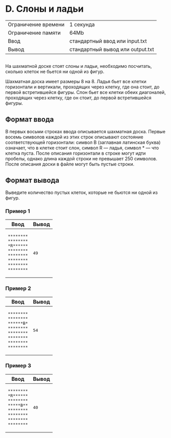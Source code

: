 <div class="problem-statement">
   <div class="header">
      <h1 class="title">D. Слоны и ладьи</h1>
      <table>
         <tr class="time-limit">
            <td class="property-title">Ограничение времени</td>
            <td>1&nbsp;секунда</td>
         </tr>
         <tr class="memory-limit">
            <td class="property-title">Ограничение памяти</td>
            <td>64Mb</td>
         </tr>
         <tr class="input-file">
            <td class="property-title">Ввод</td>
            <td colspan="1">стандартный ввод или input.txt</td>
         </tr>
         <tr class="output-file">
            <td class="property-title">Вывод</td>
            <td colspan="1">стандартный вывод или output.txt</td>
         </tr>
      </table>
   </div>
   <h2></h2>
   <div class="legend"><span style="">
         <p>На шахматной доске стоят слоны и ладьи, необходимо посчитать, сколько клеток не бьется ни одной из фигур.</p></span><p>Шахматная доска имеет размеры 8 на 8. Ладья бьет все клетки горизонтали и вертикали, проходящих через клетку, где она стоит,
         до первой встретившейся фигуры. Слон бьет все клетки обеих диагоналей, проходящих через клетку, где он стоит, до первой встретившейся
         фигуры.
      </p>
   </div>
   <h2>Формат ввода</h2>
   <div class="input-specification"><span style="">
         <p>В первых восьми строках ввода описывается шахматная доска. Первые восемь символов каждой из этих строк описывают состояние
            соответствующей горизонтали: символ B (заглавная латинская буква) означает, что в клетке стоит слон, символ R — ладья, символ
            * — что клетка пуста. После описания горизонтали в строке могут идти пробелы, однако длина каждой строки не превышает 250
            символов. После описания доски в файле могут быть пустые строки.
         </p></span></div>
   <h2>Формат вывода</h2>
   <div class="output-specification"><span style="">
         <p>Выведите количество пустых клеток, которые не бьются ни одной из фигур.</p></span><p></p>
   </div>
   <h3>Пример 1</h3>
   <table class="sample-tests">
      <thead>
         <tr>
            <th>Ввод</th>
            <th>Вывод</th>
         </tr>
      </thead>
      <tbody>
         <tr>
            <td><pre>********
********
*R******
********
********
********
********
********
</pre></td>
            <td><pre>49
</pre></td>
         </tr>
      </tbody>
   </table>
   <h3>Пример 2</h3>
   <table class="sample-tests">
      <thead>
         <tr>
            <th>Ввод</th>
            <th>Вывод</th>
         </tr>
      </thead>
      <tbody>
         <tr>
            <td><pre>********
********
******B*
********
********
********
********
********
</pre></td>
            <td><pre>54
</pre></td>
         </tr>
      </tbody>
   </table>
   <h3>Пример 3</h3>
   <table class="sample-tests">
      <thead>
         <tr>
            <th>Ввод</th>
            <th>Вывод</th>
         </tr>
      </thead>
      <tbody>
         <tr>
            <td><pre>********
*R******
********
*****B**
********
********
********
********
</pre></td>
            <td><pre>40
</pre></td>